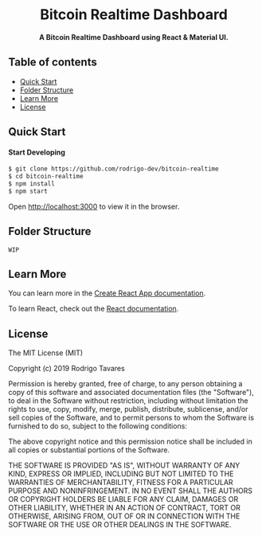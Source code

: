 <h1 align="center">
   Bitcoin Realtime Dashboard
</h1>

<h4 align="center">
  A Bitcoin Realtime Dashboard using React & Material UI.
</h4>

## Table of contents
+ [Quick Start](http://github.com/rodrigo-dev/bitcoin-realtime#quick-start)
+ [Folder Structure](http://github.com/rodrigo-dev/bitcoin-realtime#folder-structure)
+ [Learn More](http://github.com/rodrigo-dev/bitcoin-realtime#learn-more)
+ [License](http://github.com/rodrigo-dev/bitcoin-realtime#license)


## Quick Start

#### Start Developing

```sh
$ git clone https://github.com/rodrigo-dev/bitcoin-realtime
$ cd bitcoin-realtime
$ npm install
$ npm start
```

Open [http://localhost:3000](http://localhost:3000) to view it in the browser.


## Folder Structure

```
WIP
```

## Learn More

You can learn more in the [Create React App documentation](https://facebook.github.io/create-react-app/docs/getting-started).

To learn React, check out the [React documentation](https://reactjs.org/).


## License
The MIT License (MIT)

Copyright (c) 2019 Rodrigo Tavares

Permission is hereby granted, free of charge, to any person obtaining a copy
of this software and associated documentation files (the "Software"), to deal
in the Software without restriction, including without limitation the rights
to use, copy, modify, merge, publish, distribute, sublicense, and/or sell
copies of the Software, and to permit persons to whom the Software is
furnished to do so, subject to the following conditions:

The above copyright notice and this permission notice shall be included in all
copies or substantial portions of the Software.

THE SOFTWARE IS PROVIDED "AS IS", WITHOUT WARRANTY OF ANY KIND, EXPRESS OR
IMPLIED, INCLUDING BUT NOT LIMITED TO THE WARRANTIES OF MERCHANTABILITY,
FITNESS FOR A PARTICULAR PURPOSE AND NONINFRINGEMENT. IN NO EVENT SHALL THE
AUTHORS OR COPYRIGHT HOLDERS BE LIABLE FOR ANY CLAIM, DAMAGES OR OTHER
LIABILITY, WHETHER IN AN ACTION OF CONTRACT, TORT OR OTHERWISE, ARISING FROM,
OUT OF OR IN CONNECTION WITH THE SOFTWARE OR THE USE OR OTHER DEALINGS IN THE
SOFTWARE.
